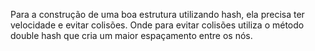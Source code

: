 Para a construção de uma boa estrutura utilizando hash, ela precisa ter velocidade e evitar colisões.
Onde para evitar colisões utiliza o método double hash que cria um maior espaçamento entre os nós.